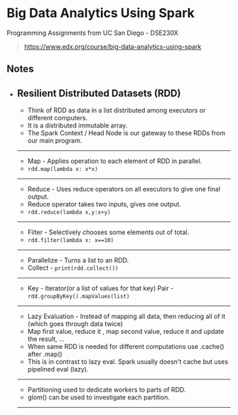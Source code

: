 # Big Data Analytics Using Spark

Programming Assignments from UC San Diego - DSE230X
>https://www.edx.org/course/big-data-analytics-using-spark

## Notes

* ## Resilient Distributed Datasets (RDD)
   * Think of RDD as data in a list distributed among executors or different computers.
   * It is a distributed immutable array.
   * The Spark Context / Head Node is our gateway to these RDDs from our main program.
   ---
   * Map - Applies operation to each element of RDD in parallel.
   * ```rdd.map(lambda x: x*x) ```
   ---
   * Reduce - Uses reduce operators on all executors to give one final output.
   * Reduce operator takes two inputs, gives one output.
   * ```rdd.reduce(lambda x,y:x+y)```
   ---
   * Filter - Selectively chooses some elements out of total.
   *  ```rdd.filter(lambda x: x==10) ```
   ---
   * Parallelize - Turns a list to an RDD.
   * Collect - ```print(rdd.collect()) ```
   ---
   * Key - Iterator(or a list of values for that key) Pair - ```rdd.groupByKey().mapValues(list)```
   ---
   * Lazy Evaluation - Instead of mapping all data, then reducing all of it (which goes through data twice)
   * Map first value, reduce it , map second value, reduce it and update the result, ...
   * When same RDD is needed for different computations use .cache() after .map()
   * This is in contrast to lazy eval. Spark usually doesn't cache but uses pipelined eval (lazy).
   ---
   * Partitioning used to dedicate workers to parts of RDD.
   * glom() can be used to investigate each partition.
   ---
   
   
   
